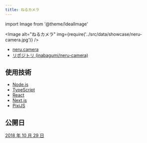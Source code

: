 ```yaml
---
title: ねるカメラ
---
```


import Image from '@theme/IdealImage'

<Image alt="ねるカメラ" img={require('../src/data/showcase/neru-camera.jpg')} />

- [neru.camera](https://neru.camera/)
- [リポジトリ (inabagumi/neru-camera)](https://github.com/inabagumi/neru-camera)

## 使用技術

- [Node.js](https://nodejs.org/ja/)
- [TypeScript](https://www.typescriptlang.org/)
- [React](https://ja.reactjs.org/)
- [Next.js](https://nextjs.org/)
- [PixiJS](https://www.pixijs.com/)

## 公開日

[2018 年 10 月 29 日](https://twitter.com/ykzts/status/1056572968375992320)
